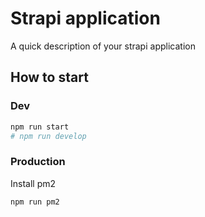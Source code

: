 # Strapi application

A quick description of your strapi application

## How to start

### Dev

```bash
npm run start
# npm run develop
```

### Production

Install pm2

```bash
npm run pm2
```